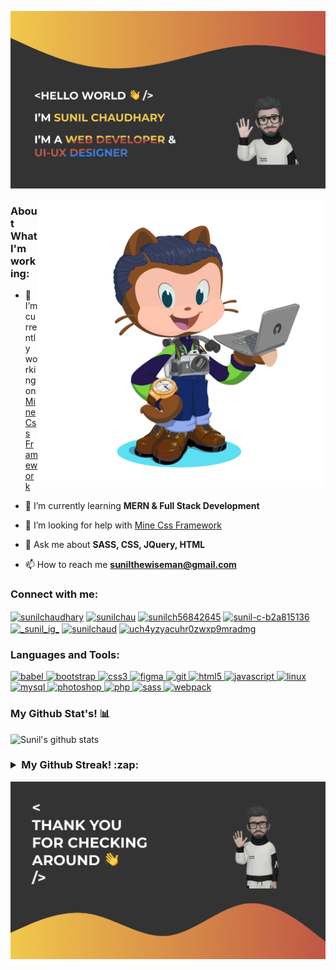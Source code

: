 ![Header image](/gh-header.jpg)

<img align="right" width="460" src="/octocat-user.png">

<h3 align="left">About What I'm working:</h3>

- 🔭 I’m currently working on [Mine Css Framework](https://github.com/SuNiL-Chau/Mine-CSS-Framework)

- 🌱 I’m currently learning **MERN & Full Stack Development**

- 🤝 I’m looking for help with [Mine Css Framework](https://github.com/SuNiL-Chau/Mine-CSS-Framework)

- 💬 Ask me about **SASS, CSS, JQuery, HTML**

- 📫 How to reach me **sunilthewiseman@gmail.com**

<h3 align="left">Connect with me:</h3>
<p align="left">
<a href="https://codepen.io/sunilchaudhary" target="_blank" rel=”noopener noreferrer”><img align="center" src="https://img.icons8.com/ios-filled/40/C05746/codepen.png" alt="sunilchaudhary" height="40" width="40" /></a>
<a href="https://dev.to/sunilchau" target="blank"><img align="center" src="https://img.icons8.com/windows/40/C05746/dev.png" alt="sunilchau" height="40" width="40" /></a>
<a href="https://twitter.com/sunilch56842645" target="_blank" rel=”noopener noreferrer”><img align="center" src="https://img.icons8.com/android/40/C05746/twitter.png" alt="sunilch56842645" height="40" width="40" /></a> 
<a href="https://linkedin.com/in/sunil-c-b2a815136" target="_blank" rel=”noopener noreferrer”><img align="center" src="https://img.icons8.com/android/40/C05746/linkedin.png" alt="sunil-c-b2a815136" height="40" width="40" /></a> 
<a href="https://instagram.com/_sunil_ig_" target="_blank" rel=”noopener noreferrer”><img align="center" src="https://img.icons8.com/ios-filled/40/C05746/instagram-new.png" alt="_sunil_ig_" height="40" width="40" /></a> 
<a href="https://dribbble.com/sunilchaud" target="_blank" rel=”noopener noreferrer”><img align="center" src="https://img.icons8.com/wired/40/C05746/dribbble.png" alt="sunilchaud" height="40" width="40" /></a> 
<a href="https://www.youtube.com/channel/UCh4YzYaCuHr0ZwxP9mRAdMg" target="_blank" rel=”noopener noreferrer”><img align="center" src="https://img.icons8.com/ios-filled/50/C05746/youtube-play.png" alt="uch4yzyacuhr0zwxp9mradmg" height="40" width="40" /></a>
</p>

<h3 align="left">Languages and Tools:</h3>
<p align="left">
  <a href="https://babeljs.io/" target="_blank"> <img src="https://img.icons8.com/wired/40/C05746/babel.png" alt="babel" width="40" height="40"/> </a>
  <a href="https://getbootstrap.com" target="_blank"> <img src="https://img.icons8.com/windows/40/C05746/bootstrap.png" alt="bootstrap" width="40" height="40"/> </a>
  <a href="https://www.w3schools.com/css/" target="_blank"> <img src="https://img.icons8.com/ios-glyphs/40/C05746/css3.png" alt="css3" width="40" height="40"/> </a>
  <a href="https://www.figma.com/" target="_blank"> <img src="https://img.icons8.com/windows/40/C05746/figma.png" alt="figma" width="40" height="40"/> </a>
  <a href="https://git-scm.com/" target="_blank"> <img src="https://img.icons8.com/ios-filled/40/C05746/git.png" alt="git" width="40" height="40"/> </a>
  <a href="https://www.w3.org/html/" target="_blank"> <img src="https://img.icons8.com/fluent-systems-filled/40/C05746/html-5.png" alt="html5" width="40" height="40"/> </a>
  <a href="https://developer.mozilla.org/en-US/docs/Web/JavaScript" target="_blank"> <img src="https://img.icons8.com/ios-filled/40/C05746/javascript.png" alt="javascript" width="40" height="40"/> </a>
  <a href="https://www.linux.org/" target="_blank"> <img src="https://img.icons8.com/ios-filled/40/C05746/linux.png" alt="linux" width="40" height="40"/> </a>
  <a href="https://www.mysql.com/" target="_blank"> <img src="https://img.icons8.com/ios-filled/40/C05746/mysql-logo.png" alt="mysql" width="40" height="40"/> </a>
  <a href="https://www.photoshop.com/en" target="_blank"> <img src="https://img.icons8.com/metro/40/C05746/adobe-photoshop.png" alt="photoshop" width="40" height="40"/> </a>
  <a href="https://www.php.net" target="_blank"> <img src="https://img.icons8.com/ios-filled/40/C05746/php-logo.png" alt="php" width="40" height="40"/> </a>
  <a href="https://sass-lang.com" target="_blank"> <img src="https://img.icons8.com/ios-filled/40/C05746/sass.png" alt="sass" width="40" height="40"/> </a>
  <a href="https://webpack.js.org" target="_blank"> <img src="https://img.icons8.com/wired/40/C05746/webpack.png" alt="webpack" width="40" height="40"/> </a>
</p>

<h3>My Github Stat's! 📊</h3>
    <img src="https://github-readme-stats.vercel.app/api?username=sunil-chau&show_icons=true&locale=en&layout=compact&theme=gruvbox&bg_color=333333" alt="Sunil's github stats" width="450">

<h3>
  <details>
    <summary><strong>My Github Streak! :zap: </strong></summary>
    <img src="https://github-readme-streak-stats.herokuapp.com/?user=sunil-chau&show_icons=true&locale=en&layout=compact&theme=gruvbox&bg_color=333333" alt="Sunil's github streak" width="450" />
  </details>
</h3>

![footer image](/gh-footer.jpg)
